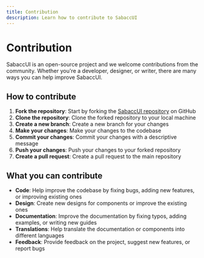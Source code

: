 ```yaml
---
title: Contribution
description: Learn how to contribute to SabaccUI
---
```


# Contribution

SabaccUI is an open-source project and we welcome contributions from the community. Whether you're a developer, designer, or writer, there are many ways you can help improve SabaccUI.

## How to contribute

1. **Fork the repository**: Start by forking the [SabaccUI repository](https://github.com/coderscantina/ui) on GitHub
2. **Clone the repository**: Clone the forked repository to your local machine
3. **Create a new branch**: Create a new branch for your changes
4. **Make your changes**: Make your changes to the codebase
5. **Commit your changes**: Commit your changes with a descriptive message
6. **Push your changes**: Push your changes to your forked repository
7. **Create a pull request**: Create a pull request to the main repository

## What you can contribute

- **Code**: Help improve the codebase by fixing bugs, adding new features, or improving existing ones
- **Design**: Create new designs for components or improve the existing ones
- **Documentation**: Improve the documentation by fixing typos, adding examples, or writing new guides
- **Translations**: Help translate the documentation or components into different languages
- **Feedback**: Provide feedback on the project, suggest new features, or report bugs
